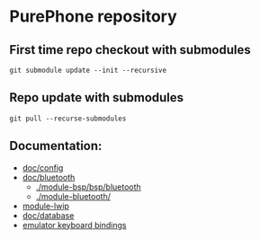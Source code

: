 # PurePhone repository

## First time repo checkout with submodules
`git submodule update --init --recursive`

## Repo update with submodules
`git pull --recurse-submodules`

## Documentation:

* [doc/config](./doc/config.linux.md)
* [doc/bluetooth](./doc/bluetooth.md)
    * [./module-bsp/bsp/bluetooth](./module-bsp/bsp/bluetooth/)
    * [./module-bluetooth/](./module-bluetooth/README.md)
* [module-lwip](./module-lwip/README.md)
* [doc/database](./doc/database_v2.md)
* [emulator keyboard bindings](./doc/host_keyboard_bindings.md)
